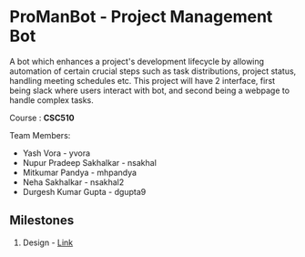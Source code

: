 # ProManBot - Project Management Bot

A bot which enhances a project's development lifecycle by allowing automation of certain crucial steps such as task distributions, project status, handling meeting schedules etc. This project will have 2 interface, first being slack where users interact with bot, and second being a webpage to handle complex tasks.

Course : **CSC510**

Team Members:
* Yash Vora - yvora
* Nupur Pradeep Sakhalkar - nsakhal
* Mitkumar Pandya - mhpandya
* Neha Sakhalkar - nsakhal2
* Durgesh Kumar Gupta - dgupta9

## Milestones
1.  Design - [Link](./DESIGN.md)
